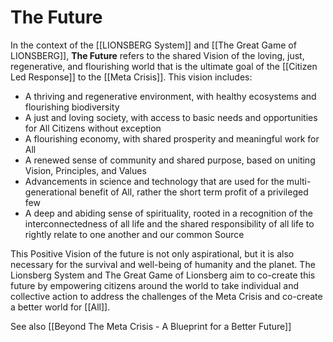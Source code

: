 # The Future

In the context of the [[LIONSBERG System]] and [[The Great Game of LIONSBERG]], **The Future** refers to the shared Vision of the loving, just, regenerative, and flourishing world that is the ultimate goal of the [[Citizen Led Response]] to the [[Meta Crisis]]. This vision includes:

-   A thriving and regenerative environment, with healthy ecosystems and flourishing biodiversity
-   A just and loving society, with access to basic needs and opportunities for All Citizens without exception 
-   A flourishing economy, with shared prosperity and meaningful work for All 
-   A renewed sense of community and shared purpose, based on uniting Vision, Principles, and Values 
-   Advancements in science and technology that are used for the multi-generational benefit of All, rather the short term profit of a privileged few
-   A deep and abiding sense of spirituality, rooted in a recognition of the interconnectedness of all life and the shared responsibility of all  life to rightly relate to one another and our common Source 

This Positive Vision of the future is not only aspirational, but it is also necessary for the survival and well-being of humanity and the planet. The Lionsberg System and The Great Game of Lionsberg aim to co-create this future by empowering citizens around the world to take individual and collective action to address the challenges of the Meta Crisis and co-create a better world for [[All]].

See also [[Beyond The Meta Crisis - A Blueprint for a Better Future]]  